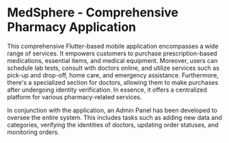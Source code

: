 # MedSphere - Comprehensive Pharmacy Application 

This comprehensive Flutter-based mobile application encompasses a wide range of services. It empowers customers to purchase prescription-based medications, essential items, and medical equipment. Moreover, users can schedule lab tests, consult with doctors online, and utilize services such as pick-up and drop-off, home care, and emergency assistance. Furthermore, there's a specialized section for doctors, allowing them to make purchases after undergoing identity verification. In essence, it offers a centralized platform for various pharmacy-related services.

In conjunction with the application, an Admin Panel has been developed to oversee the entire system. This includes tasks such as adding new data and categories, verifying the identities of doctors, updating order statuses, and monitoring orders. 

 
